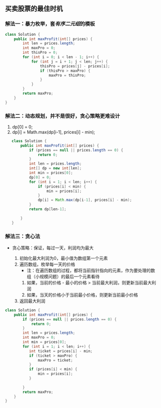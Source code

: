##  买卖股票的最佳时机

### 解法一：暴力枚举，套*有序二元组*的模板

~~~java
class Solution {
    public int maxProfit(int[] prices) {
        int len = prices.length;
        int maxPro = 0;
        int thisPro = 0;
        for (int i = 0; i < len - 1; i++) {
            for (int j = i + 1; j < len; j++) {
                thisPro = prices[j] - prices[i];
                if (thisPro > maxPro) {
                    maxPro = thisPro;
                }
            }
        }
        return maxPro;
    }
}
~~~

### 解法二：动态规划，并不是很好，贪心策略更难设计

1. dp[0] = 0;
2. dp[i] = Math.max(dp[i-1], prices[i] - min);

~~~java
   class Solution {
       public int maxProfit(int[] prices) {
           if (prices == null || prices.length == 0) {
               return 0;
           }
           int len = prices.length;
           int[] dp = new int[len];
           int min = prices[0];
           dp[0] = 0;
           for (int i = 1; i < len; i++) {
               if (prices[i] < min) {
                   min = prices[i];
               }
               dp[i] = Math.max(dp[i-1], prices[i] - min);
           }
           return dp[len-1];
   
       }
   }
   ~~~


### 解法三：贪心法

* 贪心策略：保证，每过一天，利润均为最大

    1. 初始化最大利润为0，最小值为数组第一个元素
    2. 遍历数组，枚举每一天的价格
        * 注：在遍历数组的过程，都将当前指针指向的元素，作为要处理的数组（小规模问题）的最后一个元素看待
        1. 如果，当前的价格 - 最小的价格 > 当前最大利润，则更新当前最大利润
        2. 如果，当天的价格小于当前最小价格，则更新当前最小价格      
    3. 返回最大利润
        
~~~java
class Solution {
    public int maxProfit(int[] prices) {
        if (prices == null || prices.length == 0) {
            return 0;
        }
        int len = prices.length;
        int maxPro = 0;
        int min = prices[0];
        for (int i = 1; i < len; i++) {
           int ticket = prices[i] - min;         
           if (ticket > maxPro) {
               maxPro = ticket;
           }
           if (prices[i] < min) {
               min = prices[i];
           }
            
        }
        return maxPro;
    }
}
~~~

